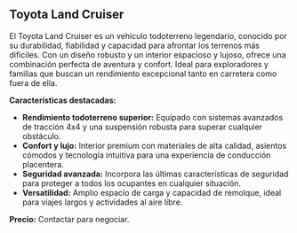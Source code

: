 ## Toyota Land Cruiser

El Toyota Land Cruiser es un vehículo todoterreno legendario, conocido por su durabilidad, fiabilidad y capacidad para afrontar los terrenos más difíciles. Con un diseño robusto y un interior espacioso y lujoso, ofrece una combinación perfecta de aventura y confort. Ideal para exploradores y familias que buscan un rendimiento excepcional tanto en carretera como fuera de ella.

**Características destacadas:**
*   **Rendimiento todoterreno superior:** Equipado con sistemas avanzados de tracción 4x4 y una suspensión robusta para superar cualquier obstáculo.
*   **Confort y lujo:** Interior premium con materiales de alta calidad, asientos cómodos y tecnología intuitiva para una experiencia de conducción placentera.
*   **Seguridad avanzada:** Incorpora las últimas características de seguridad para proteger a todos los ocupantes en cualquier situación.
*   **Versatilidad:** Amplio espacio de carga y capacidad de remolque, ideal para viajes largos y actividades al aire libre.

**Precio:** Contactar para negociar.

